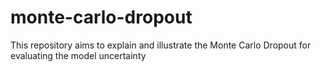 # monte-carlo-dropout
This repository aims to explain and illustrate the Monte Carlo Dropout for evaluating the model uncertainty
